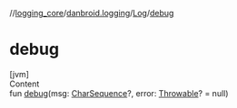 //[logging_core](../../../index.md)/[danbroid.logging](../index.md)/[Log](index.md)/[debug](debug.md)



# debug  
[jvm]  
Content  
fun [debug](debug.md)(msg: [CharSequence](https://kotlinlang.org/api/latest/jvm/stdlib/kotlin/-char-sequence/index.html)?, error: [Throwable](https://kotlinlang.org/api/latest/jvm/stdlib/kotlin/-throwable/index.html)? = null)  



